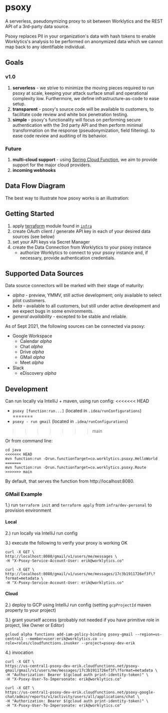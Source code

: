 # psoxy
A serverless, pseudonymizing proxy to sit between Worklytics and the REST API of a 3rd-party data source.

Psoxy replaces PII in your organization's data with hash tokens to enable Worklytics's
analysis to be performed on anonymized data which we cannot map back to any identifiable
individual.


## Goals

### v1.0
1. **serverless** - we strive to minimize the moving pieces required to run psoxy at scale, keeping your attack surface small and operational complexity low. Furthermore, we define infrastructure-as-code to ease setup.
2. **transparent** - psoxy's source code will be available to customers, to facilitate
code review and white box penetration testing.
3. **simple** - psoxy's functionality will focus on performing secure authentication with the 3rd party API and then perform minimal transformation on the response (pseudonymization, field filtering). to ease code review and auditing of its behavior.


### Future
1. **multi-cloud support** - using [Spring Cloud Function](https://spring.io/projects/spring-cloud-function), we aim to provide support for the major cloud providers.
2. **incoming webhooks**


## Data Flow Diagram
The best way to illustrate how psoxy works is an illustration:

## Getting Started

  1. apply [terraform](https://www.terraform.io/) module found in [`infra`](/infra)
  2. create OAuth client / generate API key in each of your desired data sources (see below)
  3. set your API keys via Secret Manager
  4. create the Data Connection from Worklytics to your psoxy instance
      - authorize Worklytics to connect to your psoxy instance and, if necessary, provide authentication credentials.

## Supported Data Sources
Data source connectors will be marked with their stage of maturity:
  * *alpha* - preview, YMMV, still active development; only available to select pilot customers.
  * *beta* - available to all customers, but still under active development and we expect bugs in some environments.
  * *general availability* - excepted to be stable and reliable.

As of Sept 2021, the following sources can be connected via psoxy:
  * Google Workspace
    * Calendar *alpha*
    * Chat *alpha*
    * Drive *alpha*
    * GMail *alpha*
    * Meet *alpha*
  * Slack
    * eDiscovery *alpha*

## Development

Can run locally via IntelliJ + maven, using run config:
<<<<<<< HEAD
  - `psoxy [function:run...]` (located in `.idea/runConfigurations`)
=======
  - `psoxy - run gmail`  (located in `.idea/runConfigurations`)
>>>>>>> main

Or from command line:

```shell
cd java
<<<<<<< HEAD
mvn function:run -Drun.functionTarget=co.worklytics.psoxy.HelloWorld
=======
mvn function:run -Drun.functionTarget=co.worklytics.psoxy.Route
>>>>>>> main
```

By default, that serves the function from http://localhost:8080.


### GMail Example

1.) run `terraform init` and `terraform apply` from `infra/dev-personal` to provision environment

#### Local
2.) run locally via IntelliJ run config

3.) execute the following to verify your proxy is working OK

```shell
curl -X GET \
http://localhost:8080/gmail/v1/users/me/messages \
-H "X-Psoxy-Service-Account-User: erik@worklytics.co"
```

```shell
curl -X GET \
http://localhost:8080/gmail/v1/users/me/messages/17c3b1911726ef3f\?format=metadata \
-H "X-Psoxy-Service-Account-User: erik@worklytics.co"
```

#### Cloud
2.) deploy to GCP using IntelliJ run config (setting `gcpProjectId` maven property to your project)

3.) grant yourself access (probably not needed if you have primitive role in project, like Owner or
Editor)
```shell
gcloud alpha functions add-iam-policy-binding psoxy-gmail --region=us-central1 --member=user:erik@worklytics.co --role=roles/cloudfunctions.invoker --project=psoxy-dev-erik
```

4.) invocation

```shell
curl -X GET \
https://us-central1-psoxy-dev-erik.cloudfunctions.net/psoxy-gmail/gmail/v1/users/me/messages/17c3b1911726ef3f\?format=metadata \
-H "Authorization: Bearer $(gcloud auth print-identity-token)" \
-H "X-Psoxy-User-To-Impersonate: erik@worklytics.co"
```

```shell
curl -X GET \
https://us-central1-psoxy-dev-erik.cloudfunctions.net/psoxy-google-chat/admin/reports/v1/activity/users/all/applications/chat \
-H "Authorization: Bearer $(gcloud auth print-identity-token)" \
-H "X-Psoxy-User-To-Impersonate: erik@worklytics.co"
```
